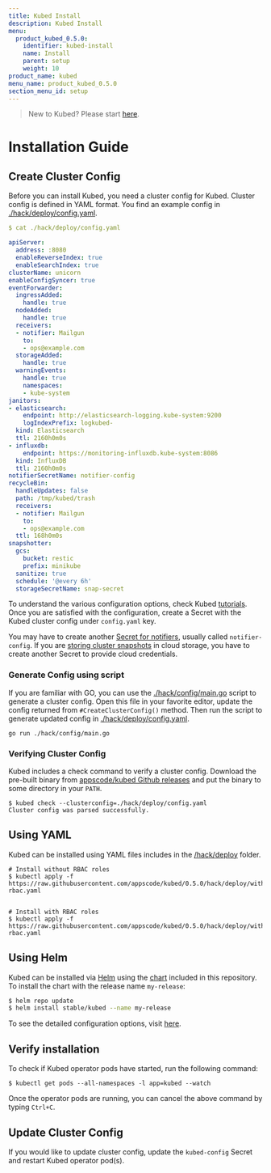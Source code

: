 ```yaml
---
title: Kubed Install
description: Kubed Install
menu:
  product_kubed_0.5.0:
    identifier: kubed-install
    name: Install
    parent: setup
    weight: 10
product_name: kubed
menu_name: product_kubed_0.5.0
section_menu_id: setup
---
```


> New to Kubed? Please start [here](/products/kubed/0.5.0/concepts/README).

# Installation Guide

## Create Cluster Config
Before you can install Kubed, you need a cluster config for Kubed. Cluster config is defined in YAML format. You find an example config in [./hack/deploy/config.yaml](https://raw.githubusercontent.com/appscode/kubed/0.5.0/hack/deploy/config.yaml).

```yaml
$ cat ./hack/deploy/config.yaml

apiServer:
  address: :8080
  enableReverseIndex: true
  enableSearchIndex: true
clusterName: unicorn
enableConfigSyncer: true
eventForwarder:
  ingressAdded:
    handle: true
  nodeAdded:
    handle: true
  receivers:
  - notifier: Mailgun
    to:
    - ops@example.com
  storageAdded:
    handle: true
  warningEvents:
    handle: true
    namespaces:
    - kube-system
janitors:
- elasticsearch:
    endpoint: http://elasticsearch-logging.kube-system:9200
    logIndexPrefix: logkubed-
  kind: Elasticsearch
  ttl: 2160h0m0s
- influxdb:
    endpoint: https://monitoring-influxdb.kube-system:8086
  kind: InfluxDB
  ttl: 2160h0m0s
notifierSecretName: notifier-config
recycleBin:
  handleUpdates: false
  path: /tmp/kubed/trash
  receivers:
  - notifier: Mailgun
    to:
    - ops@example.com
  ttl: 168h0m0s
snapshotter:
  gcs:
    bucket: restic
    prefix: minikube
  sanitize: true
  schedule: '@every 6h'
  storageSecretName: snap-secret
```

To understand the various configuration options, check Kubed [tutorials](/products/kubed/0.5.0/guides/README). Once you are satisfied with the configuration, create a Secret with the Kubed cluster config under `config.yaml` key.

You may have to create another [Secret for notifiers](/products/kubed/0.5.0/guides/cluster-events/notifiers), usually called `notifier-config`. If you are [storing cluster snapshots](/products/kubed/0.5.0/guides/disaster-recovery/cluster-snapshot) in cloud storage, you have to create another Secret to provide cloud credentials.

### Generate Config using script
If you are familiar with GO, you can use the [./hack/config/main.go](https://github.com/appscode/kubed/blob/0.5.0/hack/config/main.go) script to generate a cluster config. Open this file in your favorite editor, update the config returned from `#CreateClusterConfig()` method. Then run the script to generate updated config in [./hack/deploy/config.yaml](https://raw.githubusercontent.com/appscode/kubed/0.5.0/hack/deploy/config.yaml).

```console
go run ./hack/config/main.go
```

### Verifying Cluster Config
Kubed includes a check command to verify a cluster config. Download the pre-built binary from [appscode/kubed Github releases](https://github.com/appscode/kubed/releases) and put the binary to some directory in your `PATH`.

```console
$ kubed check --clusterconfig=./hack/deploy/config.yaml
Cluster config was parsed successfully.
```

## Using YAML
Kubed can be installed using YAML files includes in the [/hack/deploy](https://github.com/appscode/kubed/tree/0.5.0/hack/deploy) folder.

```console
# Install without RBAC roles
$ kubectl apply -f https://raw.githubusercontent.com/appscode/kubed/0.5.0/hack/deploy/without-rbac.yaml


# Install with RBAC roles
$ kubectl apply -f https://raw.githubusercontent.com/appscode/kubed/0.5.0/hack/deploy/with-rbac.yaml
```

## Using Helm
Kubed can be installed via [Helm](https://helm.sh/) using the [chart](https://github.com/appscode/kubed/tree/0.5.0/chart/stable/kubed) included in this repository. To install the chart with the release name `my-release`:
```bash
$ helm repo update
$ helm install stable/kubed --name my-release
```
To see the detailed configuration options, visit [here](https://github.com/appscode/kubed/tree/0.5.0/chart/stable/kubed).


## Verify installation
To check if Kubed operator pods have started, run the following command:
```console
$ kubectl get pods --all-namespaces -l app=kubed --watch
```

Once the operator pods are running, you can cancel the above command by typing `Ctrl+C`.


## Update Cluster Config
If you would like to update cluster config, update the `kubed-config` Secret and restart Kubed operator pod(s).

